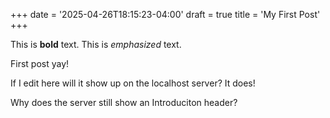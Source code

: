 +++
date = '2025-04-26T18:15:23-04:00'
draft = true
title = 'My First Post'
+++

This is **bold** text. This is *emphasized* text. 

First post yay!

If I edit here will it show up on the localhost server? It does!

Why does the server still show an Introduciton header?